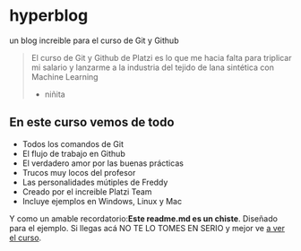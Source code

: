 # hyperblog
un blog increible para el curso de Git y Github
>El curso de Git y Github de Platzi es lo que me hacia falta para triplicar mi salario y lanzarme a la industria del tejido de lana sintética con Machine Learning
> - niñita

## En este curso vemos de todo
* Todos los comandos de Git
* El flujo de trabajo en Github
* El verdadero amor por las buenas prácticas
* Trucos muy locos del profesor
* Las personalidades mútiples de Freddy
* Creado por el increible Platzi Team 
* Incluye ejemplos en Windows, Linux y Mac

Y como un amable recordatorio:**Este readme.md es un chiste**. Diseñado para el ejemplo. Si llegas acá NO TE LO TOMES EN SERIO y mejor ve [a ver el curso](http://https://platzi.com/clases/1557-git-github/19977-readmemd-es-una-excelente-practica/ "a ver el curso").